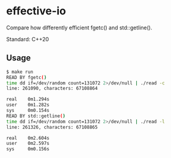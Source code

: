 # effective-io

Compare how differently efficient fgetc() and std::getline().

Standard: C++20

## Usage

```sh
$ make run
READ BY fgetc()
time dd if=/dev/random count=131072 2>/dev/null | ./read -c
line: 261090, characters: 67108864

real    0m1.294s
user    0m1.282s
sys     0m0.154s
READ BY std::getline()
time dd if=/dev/random count=131072 2>/dev/null | ./read -l
line: 261326, characters: 67108865

real    0m2.604s
user    0m2.597s
sys     0m0.156s
```